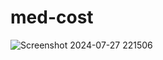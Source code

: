 # med-cost

![Screenshot 2024-07-27 221506](https://github.com/user-attachments/assets/92838e12-0b12-4dd8-bd17-4a78a7481c9a)

